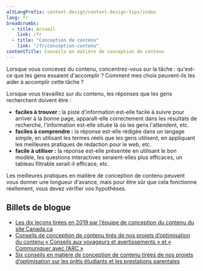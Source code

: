 ```yaml
---
altLangPrefix: content-design/content-design-tips/index
lang: fr
breadcrumbs:
  - title: Accueil
    link: /fr
  - title: "Conception de contenu"
    link: "/fr/conception-contenu"
contentTitle: Conseils en matière de conception de contenu
---
```

<p>Lorsque vous concevez du contenu, concentrez-vous sur la tâche : qu'est-ce que les gens essaient d'accomplir ? Comment mes choix peuvent-ils les aider à accomplir cette tâche ?</p>

<p>Lorsque vous travaillez sur du contenu, les réponses que les gens recherchent doivent être :</p>

<ul>
  <li><strong>faciles à trouver :</strong> la piste d'information est-elle facile à suivre pour arriver à la bonne page, apparaît-elle correctement dans les résultats de recherche, l'information est-elle située là où les gens l'attendent, etc.</li>
  <li><strong>faciles à comprendre :</strong> la réponse est-elle rédigée dans un langage simple, en utilisant les termes réels que les gens utilisent, en appliquant les meilleures pratiques de rédaction pour le web, etc.</li>
  <li><strong>facile à utiliser :</strong> la réponse est-elle présentée en utilisant le bon modèle, les questions interactives seraient-elles plus efficaces, un tableau filtrable serait-il efficace, etc.</li>
</ul>

<p>Les meilleures pratiques en matière de conception de contenu peuvent vous donner une longueur d'avance, mais pour être sûr que cela fonctionne réellement, vous devez vérifier vos hypothèses.
</p>

<h2>Billets de blogue</h2>
<ul>
  <li><a href="https://blogue.canada.ca/2019/12/20/les-dix-lecons.html">Les dix leçons tirées en 2019 par l’équipe de conception du contenu du site Canada.ca</a></li>
  <li><a href="https://blogue.canada.ca/2019/11/01/conseils-voyageurs-contact.html">Conseils de conception de contenu tirés de nos projets d’optimisation du contenu « Conseils aux voyageurs et avertissements » et « Communiquer avec l’ARC »</a></li>
  <li><a href="https://blogue.canada.ca/2019/08/26/conseils-conception-contentu.html">Six conseils en matière de conception de contenu tirées de nos projets d’optimisation sur les prêts étudiants et les prestations parentales</a></li>
</ul>
